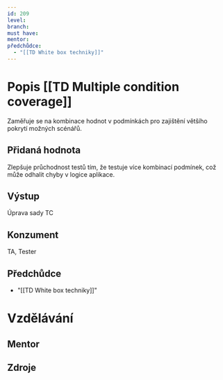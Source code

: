 ```yaml
---
id: 209
level: 
branch: 
must have: 
mentor: 
předchůdce: 
  - "[[TD White box techniky]]"
---
```



# Popis [[TD Multiple condition coverage]]
Zaměřuje se na kombinace hodnot v podmínkách pro zajištění většího pokrytí možných scénářů.

## Přidaná hodnota
Zlepšuje průchodnost testů tím, že testuje více kombinací podmínek, což může odhalit chyby v logice aplikace.

## Výstup
Úprava sady TC

## Konzument
TA, Tester

## Předchůdce

  - "[[TD White box techniky]]"

# Vzdělávání


## Mentor


## Zdroje